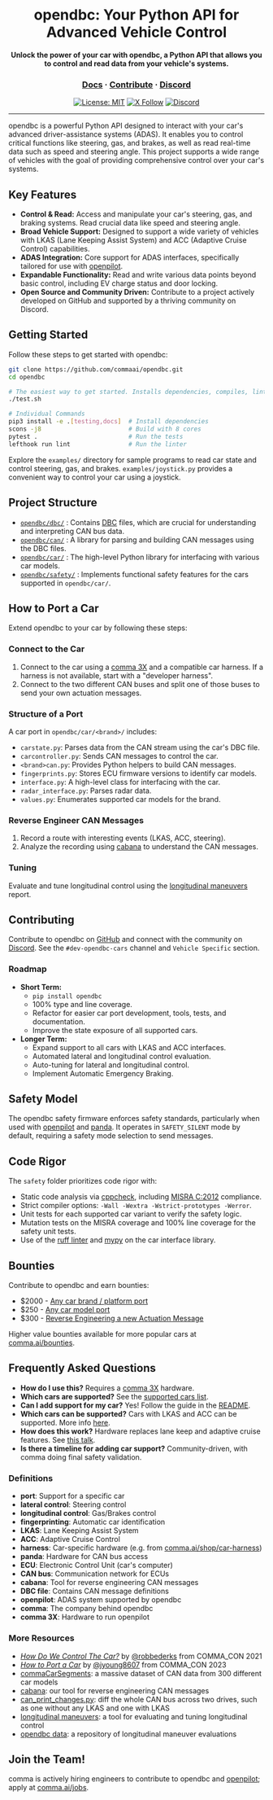 <div align="center">
  <h1>opendbc: Your Python API for Advanced Vehicle Control</h1>
  <p><b>Unlock the power of your car with opendbc, a Python API that allows you to control and read data from your vehicle's systems.</b></p>

  <h3>
    <a href="https://docs.comma.ai">Docs</a>
    <span> · </span>
    <a href="https://github.com/commaai/openpilot/blob/master/docs/CONTRIBUTING.md">Contribute</a>
    <span> · </span>
    <a href="https://discord.comma.ai">Discord</a>
  </h3>

  [![License: MIT](https://img.shields.io/badge/License-MIT-yellow.svg)](LICENSE)
  [![X Follow](https://img.shields.io/twitter/follow/comma_ai)](https://x.com/comma_ai)
  [![Discord](https://img.shields.io/discord/469524606043160576)](https://discord.comma.ai)
</div>

---

opendbc is a powerful Python API designed to interact with your car's advanced driver-assistance systems (ADAS).  It enables you to control critical functions like steering, gas, and brakes, as well as read real-time data such as speed and steering angle.  This project supports a wide range of vehicles with the goal of providing comprehensive control over your car's systems.

## Key Features

*   **Control & Read:** Access and manipulate your car's steering, gas, and braking systems. Read crucial data like speed and steering angle.
*   **Broad Vehicle Support:** Designed to support a wide variety of vehicles with LKAS (Lane Keeping Assist System) and ACC (Adaptive Cruise Control) capabilities.
*   **ADAS Integration:** Core support for ADAS interfaces, specifically tailored for use with [openpilot](https://github.com/commaai/openpilot).
*   **Expandable Functionality:** Read and write various data points beyond basic control, including EV charge status and door locking.
*   **Open Source and Community Driven:** Contribute to a project actively developed on GitHub and supported by a thriving community on Discord.

## Getting Started

Follow these steps to get started with opendbc:

```bash
git clone https://github.com/commaai/opendbc.git
cd opendbc

# The easiest way to get started. Installs dependencies, compiles, lints, and runs tests.
./test.sh

# Individual Commands
pip3 install -e .[testing,docs]  # Install dependencies
scons -j8                        # Build with 8 cores
pytest .                         # Run the tests
lefthook run lint                # Run the linter
```

Explore the `examples/` directory for sample programs to read car state and control steering, gas, and brakes.  `examples/joystick.py` provides a convenient way to control your car using a joystick.

## Project Structure

*   [`opendbc/dbc/`](opendbc/dbc/) : Contains [DBC](https://en.wikipedia.org/wiki/CAN_bus#DBC_(CAN_Database_Files)) files, which are crucial for understanding and interpreting CAN bus data.
*   [`opendbc/can/`](opendbc/can/) :  A library for parsing and building CAN messages using the DBC files.
*   [`opendbc/car/`](opendbc/car/) : The high-level Python library for interfacing with various car models.
*   [`opendbc/safety/`](opendbc/safety/) : Implements functional safety features for the cars supported in `opendbc/car/`.

## How to Port a Car

Extend opendbc to your car by following these steps:

### Connect to the Car

1.  Connect to the car using a [comma 3X](https://comma.ai/shop/comma-3x) and a compatible car harness. If a harness is not available, start with a "developer harness".
2.  Connect to the two different CAN buses and split one of those buses to send your own actuation messages.

### Structure of a Port

A car port in `opendbc/car/<brand>/` includes:

*   `carstate.py`: Parses data from the CAN stream using the car's DBC file.
*   `carcontroller.py`: Sends CAN messages to control the car.
*   `<brand>can.py`: Provides Python helpers to build CAN messages.
*   `fingerprints.py`: Stores ECU firmware versions to identify car models.
*   `interface.py`: A high-level class for interfacing with the car.
*   `radar_interface.py`: Parses radar data.
*   `values.py`: Enumerates supported car models for the brand.

### Reverse Engineer CAN Messages

1.  Record a route with interesting events (LKAS, ACC, steering).
2.  Analyze the recording using [cabana](https://github.com/commaai/openpilot/tree/master/tools/cabana) to understand the CAN messages.

### Tuning

Evaluate and tune longitudinal control using the [longitudinal maneuvers](https://github.com/commaai/openpilot/tree/master/tools/longitudinal_maneuvers) report.

## Contributing

Contribute to opendbc on [GitHub](https://github.com/commaai/opendbc) and connect with the community on [Discord](https://discord.comma.ai).  See the `#dev-opendbc-cars` channel and `Vehicle Specific` section.

### Roadmap

*   **Short Term:**
    *   `pip install opendbc`
    *   100% type and line coverage.
    *   Refactor for easier car port development, tools, tests, and documentation.
    *   Improve the state exposure of all supported cars.
*   **Longer Term:**
    *   Expand support to all cars with LKAS and ACC interfaces.
    *   Automated lateral and longitudinal control evaluation.
    *   Auto-tuning for lateral and longitudinal control.
    *   Implement Automatic Emergency Braking.

## Safety Model

The opendbc safety firmware enforces safety standards, particularly when used with [openpilot](https://github.com/commaai/openpilot) and [panda](https://comma.ai/shop/panda). It operates in `SAFETY_SILENT` mode by default, requiring a safety mode selection to send messages.

## Code Rigor

The `safety` folder prioritizes code rigor with:

*   Static code analysis via [cppcheck](https://github.com/danmar/cppcheck/), including [MISRA C:2012](https://misra.org.uk/) compliance.
*   Strict compiler options: `-Wall -Wextra -Wstrict-prototypes -Werror`.
*   Unit tests for each supported car variant to verify the safety logic.
*   Mutation tests on the MISRA coverage and 100% line coverage for the safety unit tests.
*   Use of the [ruff linter](https://github.com/astral-sh/ruff) and [mypy](https://mypy-lang.org/) on the car interface library.

## Bounties

Contribute to opendbc and earn bounties:

*   $2000 - [Any car brand / platform port](https://github.com/orgs/commaai/projects/26/views/1?pane=issue&itemId=47913774)
*   $250 - [Any car model port](https://github.com/orgs/commaai/projects/26/views/1?pane=issue&itemId=47913790)
*   $300 - [Reverse Engineering a new Actuation Message](https://github.com/orgs/commaai/projects/26/views/1?pane=issue&itemId=73445563)

Higher value bounties available for more popular cars at [comma.ai/bounties](comma.ai/bounties).

## Frequently Asked Questions

*   **How do I use this?** Requires a [comma 3X](https://comma.ai/shop/comma-3x) hardware.
*   **Which cars are supported?** See the [supported cars list](docs/CARS.md).
*   **Can I add support for my car?** Yes! Follow the guide in the [README](https://github.com/commaai/opendbc/blob/docs/README.md#how-to-port-a-car).
*   **Which cars can be supported?** Cars with LKAS and ACC can be supported. More info [here](https://github.com/commaai/openpilot/blob/master/docs/CARS.md#dont-see-your-car-here).
*   **How does this work?** Hardware replaces lane keep and adaptive cruise features. See [this talk](https://www.youtube.com/watch?v=FL8CxUSfipM).
*   **Is there a timeline for adding car support?** Community-driven, with comma doing final safety validation.

### Definitions

*   **port**: Support for a specific car
*   **lateral control**: Steering control
*   **longitudinal control**: Gas/Brakes control
*   **fingerprinting**: Automatic car identification
*   **LKAS**: Lane Keeping Assist System
*   **ACC**: Adaptive Cruise Control
*   **harness**: Car-specific hardware (e.g. from [comma.ai/shop/car-harness](https://comma.ai/shop/car-harness))
*   **panda**: Hardware for CAN bus access
*   **ECU**: Electronic Control Unit (car's computer)
*   **CAN bus**: Communication network for ECUs
*   **cabana**: Tool for reverse engineering CAN messages
*   **DBC file**: Contains CAN message definitions
*   **openpilot**: ADAS system supported by opendbc
*   **comma**: The company behind opendbc
*   **comma 3X**: Hardware to run openpilot

### More Resources

*   [*How Do We Control The Car?*](https://www.youtube.com/watch?v=nNU6ipme878&pp=ygUoY29tbWEgY29uIDIwMjEgaG93IGRvIHdlIGNvbnRyb2wgdGhlIGNhcg%3D%3D) by [@robbederks](https://github.com/robbederks) from COMMA_CON 2021
*   [*How to Port a Car*](https://www.youtube.com/watch?v=XxPS5TpTUnI&t=142s&pp=ygUPamFzb24gY29tbWEgY29u) by [@jyoung8607](https://github.com/jyoung8607) from COMMA_CON 2023
*   [commaCarSegments](https://huggingface.co/datasets/commaai/commaCarSegments): a massive dataset of CAN data from 300 different car models
*   [cabana](https://github.com/commaai/openpilot/tree/master/tools/cabana#readme): our tool for reverse engineering CAN messages
*   [can_print_changes.py](https://github.com/commaai/openpilot/blob/master/selfdrive/debug/can_print_changes.py): diff the whole CAN bus across two drives, such as one without any LKAS and one with LKAS
*   [longitudinal maneuvers](https://github.com/commaai/openpilot/tree/master/tools/longitudinal_maneuvers): a tool for evaluating and tuning longitudinal control
*   [opendbc data](https://commaai.github.io/opendbc-data/): a repository of longitudinal maneuver evaluations

## Join the Team!

comma is actively hiring engineers to contribute to opendbc and [openpilot](https://github.com/commaai/openpilot); apply at [comma.ai/jobs](https://comma.ai/jobs).